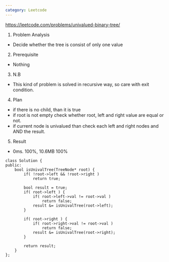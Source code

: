 ```yaml
---
category: Leetcode
---
```


https://leetcode.com/problems/univalued-binary-tree/

1. Problem Analysis
  - Decide whether the tree is consist of only one value
  
2. Prerequisite
  - Nothing

3. N.B
  - This kind of problem is solved in recursive way, so care with exit condition.

4. Plan
  - if there is no child, than it is true
  - if root is not empty check whether root, left and right value are equal or not.
  - if current node is univalued than check each left and right nodes and AND the result.

5. Result
  - 0ms. 100%, 10.6MB 100%
  
```
class Solution {
public:
    bool isUnivalTree(TreeNode* root) {
        if( !root->left && !root->right )
            return true;
        
        bool result = true;
        if( root->left ) {
            if( root->left->val != root->val )
                return false;
            result &= isUnivalTree(root->left);
        }
        
        if( root->right ) {
            if( root->right->val != root->val )
                return false;
            result &= isUnivalTree(root->right);
        }
        
        return result;
    }
};
```

